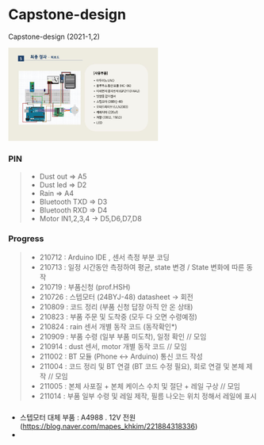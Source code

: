 # Capstone-design
Capstone-design (2021-1,2)
   

<img src="img/회로도.JPG" width="60%" title="회로도,사용부품" alt="회로도,사용부품"></img>



### PIN
> - Dust out => A5
> - Dust led => D2
> - Rain => A4
> - Bluetooth TXD => D3
> - Bluetooth RXD => D4
> - Motor IN1,2,3,4 -> D5,D6,D7,D8



### Progress
> + 210712 : Arduino IDE , 센서 측정 부분 코딩
> + 210713 : 일정 시간동안 측정하여 평균, state 변경 / State 변화에 따른 동작
> + 210719 : 부품신청 (prof.HSH)
> + 210726 : 스텝모터 (24BYJ-48) datasheet -> 회전
> + 210809 : 코드 정리 (부품 신청 답장 아직 안 온 상태)
> + 210823 : 부품 주문 및 도착중 (모두 다 오면 수령예정)
> + 210824 : rain 센서 개별 동작 코드 (동작확인*)
> + 210909 : 부품 수령 (일부 부품 미도착), 일정 확인 // 모임
> + 210914 : dust 센서, motor 개별 동작 코드 // 모임
> + 211002 : BT 모듈 (Phone <-> Arduino) 통신 코드 작성
> + 211004 : 코드 정리 및 BT 연결 (BT 코드 수정 필요), 회로 연결 및 본체 제작 // 모임
> + 211005 : 본체 사포질 + 본체 케이스 수치 및 절단 + 레일 구상 // 모임
> + 211014 : 부품 일부 수령 및 레일 제작, 필름 나오는 위치 정해서 레일에 표시

###
- 스텝모터 대체 부품 : A4988 . 12V 전원 (https://blog.naver.com/mapes_khkim/221884318336)
- 
